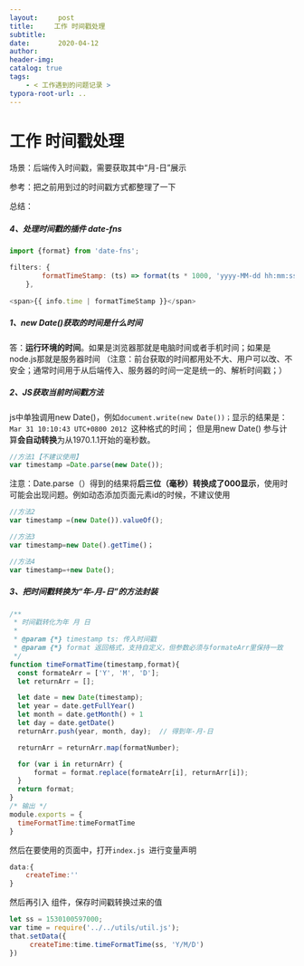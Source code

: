 ```yaml
---
layout:     post
title:     工作 时间戳处理
subtitle:  
date:       2020-04-12
author:     
header-img: 
catalog: true
tags:
    - < 工作遇到的问题记录 >
typora-root-url: ..
---
```



# 工作 时间戳处理

场景：后端传入时间戳，需要获取其中“月-日”展示

参考：把之前用到过的时间戳方式都整理了一下

总结：

##### 4、处理时间戳的插件 date-fns

```javascript
import {format} from 'date-fns';

filters: {
        formatTimeStamp: (ts) => format(ts * 1000, 'yyyy-MM-dd hh:mm:ss'),
    },
      
<span>{{ info.time | formatTimeStamp }}</span>
```

##### 1、new Date()获取的时间是什么时间

答：**运行环境的时间**。如果是浏览器那就是电脑时间或者手机时间；如果是node.js那就是服务器时间
（注意：前台获取的时间都用处不大、用户可以改、不安全；通常时间用于从后端传入、服务器的时间一定是统一的、解析时间戳；）

##### 2、JS获取当前时间戳方法

js中单独调用new Date()，例如`document.write(new Date())；`显示的结果是：`Mar 31 10:10:43 UTC+0800 2012 `这种格式的时间；
但是用new Date() 参与计算**会自动转换**为从1970.1.1开始的毫秒数。

```javascript
//方法1【不建议使用】
var timestamp =Date.parse(new Date());
```

注意：Date.parse（）得到的结果将**后三位（毫秒）转换成了000显示**，使用时可能会出现问题。例如动态添加页面元素id的时候，不建议使用

```javascript
//方法2
var timestamp =(new Date()).valueOf();
```

```javascript
//方法3
var timestamp=new Date().getTime()；
```

```javascript
//方法4
var timestamp=+new Date();
```

##### 3、把时间戳转换为“年-月-日”的方法封装

```javascript
/** 
 * 时间戳转化为年 月 日 
 *
 * @param {*} timestamp ts: 传入时间戳
 * @param {*} format 返回格式，支持自定义，但参数必须与formateArr里保持一致
 */
function timeFormatTime(timestamp,format){
  const formateArr = ['Y', 'M', 'D'];
  let returnArr = [];

  let date = new Date(timestamp);
  let year = date.getFullYear()
  let month = date.getMonth() + 1
  let day = date.getDate()
  returnArr.push(year, month, day);  // 得到年-月-日

  returnArr = returnArr.map(formatNumber);

  for (var i in returnArr) {
      format = format.replace(formateArr[i], returnArr[i]);
  }
  return format;
}
/* 输出 */
module.exports = {
  timeFormatTime:timeFormatTime
}
```

然后在要使用的页面中，打开`index.js `进行变量声明

```javascript
data:{
    createTime:''
}
```

然后再引入 组件，保存时间戳转换过来的值

```javascript
let ss = 1530100597000;
var time = require('../../utils/util.js');
that.setData({
     createTime:time.timeFormatTime(ss, 'Y/M/D')
})
```
